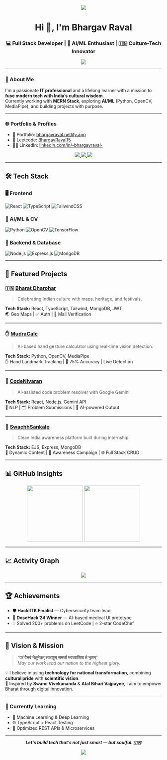 <!-- HEADER ANIMATION -->
<p align="center">
  <img src="https://capsule-render.vercel.app/api?type=waving&height=200&text=Bhargav%20Raval&fontAlign=40&fontColor=FFFFFF&colorTime=gradient&desc=Full%20Stack%20Developer%20|%20AI%20%26%20ML%20Explorer&descAlign=50&descAlignY=70" />
</p>

<h1 align="center">Hi 👋, I'm Bhargav Raval</h1>
<h3 align="center">💻 Full Stack Developer | 🤖 AI/ML Enthusiast | 🇮🇳 Culture-Tech Innovator</h3>

<p align="center">
  <img src="https://readme-typing-svg.demolab.com?font=Fira+Code&weight=500&size=22&pause=1000&color=00FFD1&center=true&vCenter=true&width=500&lines=Building+Bharat-Centric+Tech+Solutions;MERN+Stack+Specialist;Computer+Vision+%26+AI+Learner;Innovation+Rooted+in+Culture" />
</p>

---

### 🔭 About Me

I'm a passionate **IT professional** and a lifelong learner with a mission to **fuse modern tech with India’s cultural wisdom**.  
Currently working with **MERN Stack**, exploring **AI/ML** (Python, OpenCV, MediaPipe), and building projects with purpose.

---

### 🌐 Portfolio & Profiles

- 🧠 Portfolio: [bhargavraval.netlify.app](https://bhargavraval.netlify.app/)
- 🧩 Leetcode: [BhargavRaval15](https://leetcode.com/u/BhargavRaval15/)
- 🧑‍💼 LinkedIn: [linkedin.com/in/-bhargavraval-](https://linkedin.com/in/-bhargavraval-)

<p align="center">
  <a href="https://linkedin.com/in/-bhargavraval-">
    <img src="https://img.shields.io/badge/LinkedIn-0077B5?style=for-the-badge&logo=linkedin&logoColor=white"/>
  </a>
  <a href="mailto:bhargavraval27473@gmail.com">
    <img src="https://img.shields.io/badge/Gmail-D14836?style=for-the-badge&logo=gmail&logoColor=white"/>
  </a>
  <a href="https://leetcode.com/u/BhargavRaval15/">
    <img src="https://img.shields.io/badge/LeetCode-FFA116?style=for-the-badge&logo=leetcode&logoColor=black"/>
  </a>
</p>

---

## 🛠️ Tech Stack

### 🖥️ Frontend
![React](https://img.shields.io/badge/-React-20232A?style=flat&logo=react)
![TypeScript](https://img.shields.io/badge/-TypeScript-3178C6?style=flat&logo=typescript&logoColor=white)
![TailwindCSS](https://img.shields.io/badge/-Tailwind-38B2AC?style=flat&logo=tailwind-css)

### 🧠 AI/ML & CV
![Python](https://img.shields.io/badge/-Python-3776AB?style=flat&logo=python&logoColor=white)
![OpenCV](https://img.shields.io/badge/-OpenCV-5C3EE8?style=flat&logo=opencv&logoColor=white)
![TensorFlow](https://img.shields.io/badge/-TensorFlow-FF6F00?style=flat&logo=tensorflow&logoColor=white)

### 🔧 Backend & Database
![Node.js](https://img.shields.io/badge/-Node.js-339933?style=flat&logo=node.js&logoColor=white)
![Express.js](https://img.shields.io/badge/-Express.js-000000?style=flat&logo=express&logoColor=white)
![MongoDB](https://img.shields.io/badge/-MongoDB-4DB33D?style=flat&logo=mongodb&logoColor=white)

---

## 🚀 Featured Projects

### 🇮🇳 [Bharat Dharohar](https://github.com/BhargavRaval15/Bharat-Dharohar)
> Celebrating Indian culture with maps, heritage, and festivals.

**Tech Stack:** React, TypeScript, Tailwind, MongoDB, JWT  
🌏 Geo Maps | ✅ Auth | 📧 Mail Verification

---

### ✋ [MudraCalc](https://github.com/BhargavRaval15/MudraCalc)
> AI-based hand gesture calculator using real-time vision detection.

**Tech Stack:** Python, OpenCV, MediaPipe  
✋ Hand Landmark Tracking | 🧠 75% Accuracy | Live Detection

---

### 💬 [CodeNivaran](https://github.com/BhargavRaval15/CodeNivaran)
> AI-assisted code problem resolver with Google Gemini.

**Tech Stack:** React, Node.js, Gemini API  
🤖 NLP | 🗂️ Problem Submissions | 📮 AI-powered Output

---

### 🧼 [SwachhSankalp](https://github.com/BhargavRaval15/SwachhSankalp)
> Clean India awareness platform built during internship.

**Tech Stack:** EJS, Express, MongoDB  
🧹 Dynamic Content | 🧭 Awareness Campaign | 🌐 Full Stack CRUD

---

## 📊 GitHub Insights

<p align="center">
  <img src="https://github-readme-stats.vercel.app/api?username=BhargavRaval15&show_icons=true&theme=tokyonight&count_private=true&hide_border=true&border_radius=10&include_all_commits=true" height="180"/>
  <img src="https://github-readme-streak-stats.herokuapp.com/?user=BhargavRaval15&theme=tokyonight&hide_border=true" height="180"/>
</p>

---

## 📈 Activity Graph

<p align="center">
  <img src="https://github-readme-activity-graph.vercel.app/graph?username=BhargavRaval15&theme=react-dark&area=true&hide_border=true"/>
</p>

---

## 🏆 Achievements

- 🛡️ **HackIITK Finalist** — Cybersecurity team lead
- 🤖 **DoseHack’24 Winner** — AI-based medical UI prototype
- 💡 Solved 200+ problems on LeetCode | ⭐ 2-star CodeChef

---

## 🔭 Vision & Mission

> “**परं वैभवं नेतुमेतत् स्वराष्ट्रम् समर्था भवत्वाशिषा ते भृशम्**”  
> *May our work lead our nation to the highest glory.*

💡 I believe in using **technology for national transformation**, combining **cultural pride** with **scientific vision**.  
🚩 Inspired by **Swami Vivekananda** & **Atal Bihari Vajpayee**, I aim to empower Bharat through digital innovation.

---

### 🌱 Currently Learning

- 📘 Machine Learning & Deep Learning  
- 🌐 TypeScript + React Testing  
- 🧠 Optimized REST APIs & Microservices  

---

<p align="center">
  <strong><em>Let’s build tech that’s not just smart — but soulful. 🇮🇳</em></strong>
</p>

<!-- FOOTER -->
<p align="center">
  <img src="https://capsule-render.vercel.app/api?type=waving&color=0:0ff9ff,100:0083fe&height=150&section=footer"/>
</p>
